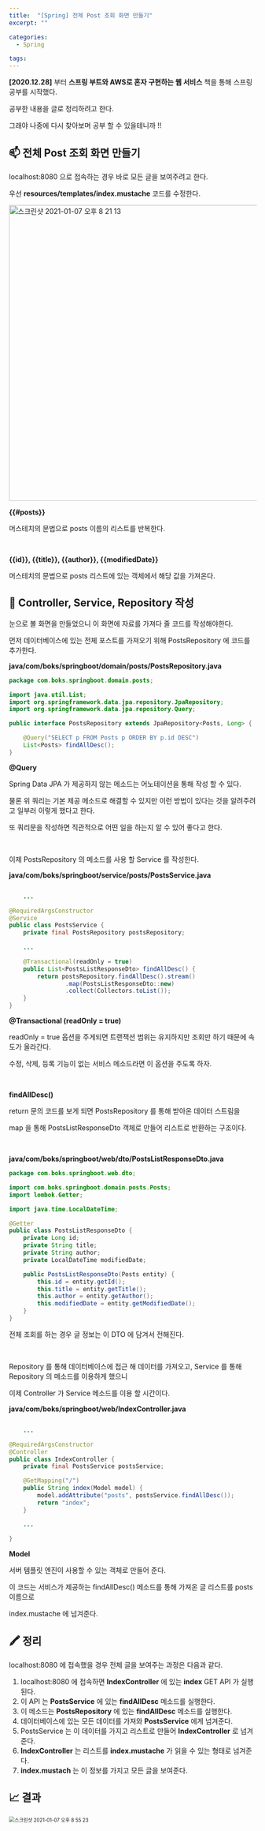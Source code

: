 ```yaml
---
title:  "[Spring] 전체 Post 조회 화면 만들기"
excerpt: ""

categories:
  - Spring

tags:
---
```


**[2020.12.28]** 부터 **스프링 부트와 AWS로 혼자 구현하는 웹 서비스** 책을 통해 스프링 공부를 시작했다.

공부한 내용을 글로 정리하려고 한다.

그래야 나중에 다시 찾아보며 공부 할 수 있을테니까 !!

## 📫 전체 Post 조회 화면 만들기

localhost:8080 으로 접속하는 경우 바로 모든 글을 보여주려고 한다.

우선 **resources/templates/index.mustache** 코드를 수정한다.

<img width="600" alt="스크린샷 2021-01-07 오후 8 21 13" src="https://user-images.githubusercontent.com/54533309/103887136-ec001400-5125-11eb-9666-3fb8cb9b87f0.png">

**\{\{#posts\}\}**

머스테치의 문법으로 posts 이름의 리스트를 반복한다.

<br>

**\{\{id\}\}, \{\{title\}\}, \{\{author\}\}, \{\{modifiedDate\}\}**

머스테치의 문법으로 posts 리스트에 있는 객체에서 해당 값을 가져온다.

## 🔎 Controller, Service, Repository 작성

눈으로 볼 화면을 만들었으니 이 화면에 자료를 가져다 줄 코드를 작성해야한다.

먼저 데이터베이스에 있는 전체 포스트를 가져오기 위해 PostsRepository 에 코드를 추가한다.

**java/com/boks/springboot/domain/posts/PostsRepository.java**

```java
package com.boks.springboot.domain.posts;

import java.util.List;
import org.springframework.data.jpa.repository.JpaRepository;
import org.springframework.data.jpa.repository.Query;

public interface PostsRepository extends JpaRepository<Posts, Long> {

    @Query("SELECT p FROM Posts p ORDER BY p.id DESC")
    List<Posts> findAllDesc();
}
```

**@Query**

Spring Data JPA 가 제공하지 않는 메소드는 어노테이션을 통해 작성 할 수 있다.

물론 위 쿼리는 기본 제공 메소드로 해결할 수 있지만 이런 방법이 있다는 것을 알려주려고 일부러 이렇게 했다고 한다.

또 쿼리문을 작성하면 직관적으로 어떤 일을 하는지 알 수 있어 좋다고 한다.

<br>

이제 PostsRepository 의 메소드를 사용 할 Service 를 작성한다.

**java/com/boks/springboot/service/posts/PostsService.java**

```java

	...

@RequiredArgsConstructor
@Service
public class PostsService {
    private final PostsRepository postsRepository;
  
	...

    @Transactional(readOnly = true)
    public List<PostsListResponseDto> findAllDesc() {
        return postsRepository.findAllDesc().stream()
                .map(PostsListResponseDto::new)
                .collect(Collectors.toList());
    }
}
```

**@Transactional (readOnly = true)**

readOnly = true 옵션을 주게되면 트랜잭션 범위는 유지하지만 조회만 하기 때문에 속도가 올라간다.

수정, 삭제, 등록 기능이 없는 서비스 메소드라면 이 옵션을 주도록 하자.

<br>

**findAllDesc()**

return 문의 코드를 보게 되면 PostsRepository 를 통해 받아온 데이터 스트림을

map 을 통해 PostsListResponseDto 객체로 만들어 리스트로 반환하는 구조이다.

<br>

**java/com/boks/springboot/web/dto/PostsListResponseDto.java** 

```java
package com.boks.springboot.web.dto;

import com.boks.springboot.domain.posts.Posts;
import lombok.Getter;

import java.time.LocalDateTime;

@Getter
public class PostsListResponseDto {
    private Long id;
    private String title;
    private String author;
    private LocalDateTime modifiedDate;

    public PostsListResponseDto(Posts entity) {
        this.id = entity.getId();
        this.title = entity.getTitle();
        this.author = entity.getAuthor();
        this.modifiedDate = entity.getModifiedDate();
    }
}
```

전체 조회를 하는 경우 글 정보는 이 DTO 에 담겨서 전해진다.

<br>

Repository 를 통해 데이터베이스에 접근 해 데이터를 가져오고, Service 를 통해 Repository 의 메소드를 이용하게 했으니

이제 Controller 가 Service 메소드를 이용 할 시간이다.

**java/com/boks/springboot/web/IndexController.java**

```java

	...

@RequiredArgsConstructor
@Controller
public class IndexController {
    private final PostsService postsService;

    @GetMapping("/")
    public String index(Model model) {
        model.addAttribute("posts", postsService.findAllDesc());
        return "index";
    }

	...
    
}
```

**Model**

서버 템플릿 엔진이 사용할 수 있는 객체로 만들어 준다.

이 코드는 서비스가 제공하는 findAllDesc() 메소드를 통해 가져온 글 리스트를 posts 이름으로

index.mustache 에 넘겨준다.

## 🖍 정리

localhost:8080 에 접속했을 경우 전체 글을 보여주는 과정은 다음과 같다.

1. localhost:8080 에 접속하면 **IndexController** 에 있는 **index** GET API 가 실행된다.
2. 이 API 는 **PostsService** 에 있는 **findAllDesc** 메소드를 실행한다.
3. 이 메소드는 **PostsRepository** 에 있는 **findAllDesc** 메소드를 실행한다.
4. 데이터베이스에 있는 모든 데이터를 가져와 **PostsService** 에게 넘겨준다.
5. PostsService 는 이 데이터를 가지고 리스트로 만들어 **IndexController** 로 넘겨준다.
6. **IndexController** 는 리스트를 **index.mustache** 가 읽을 수 있는 형태로 넘겨준다.
7. **index.mustach** 는 이 정보를 가지고 모든 글을 보여준다.

## 📈 결과

<img src="https://user-images.githubusercontent.com/54533309/103889995-ab56c980-512a-11eb-8faa-b60d600dcee8.png" alt="스크린샷 2021-01-07 오후 8 55 23" style="zoom:70%;" />

<br>

